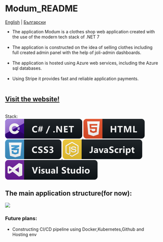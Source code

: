 # Modum_README
<a href="#" onclick="changeLanguage('english')">English</a> | <a href="#" onclick="changeLanguage('bulgarian')">Български</a>

<ul>
<li>The application Modum is a clothes shop web application created with the use of the modern tech stack of .NET 7</li><br>
<li>The application is constructed on the idea of selling clothes including full created admin panel with the help of joli-admin dashboards.</li><br>
<li>The application is hosted using Azure web services, including the Azure sql databases.</li><br>
<li>Using Stripe it provides fast and reliable application payments.</li><br>
</ul>

<h2><a href="https://modum.azurewebsites.net/" target="_blank">Visit the website!</a></h2>
<br>
Stack:
<div class="row"> <a href="#">
    <img src="https://github.com/MikeCodesDotNET/ColoredBadges/blob/master/svg/dev/languages/csharp_dotnet.svg" alt="example badge" style="vertical-align:top margin:6px 4px">
  </a> 
<a href="#">
    <img src="https://raw.githubusercontent.com/MikeCodesDotNET/ColoredBadges/master/svg/dev/languages/html.svg" style="vertical-align:top margin:6px 4px">
  </a>  
  <a href="#">
    <img src="https://github.com/MikeCodesDotNET/ColoredBadges/blob/master/svg/dev/languages/css3.svg" alt="example badge" style="vertical-align:top margin:6px 4px">
  </a>  
  <a href="#">
    <img src="https://github.com/MikeCodesDotNET/ColoredBadges/blob/master/svg/dev/languages/js.svg" alt="example badge" style="vertical-align:top margin:6px 4px">
  </a>  
    <a href="#">
    <img src="https://github.com/MikeCodesDotNET/ColoredBadges/blob/master/svg/dev/tools/visualstudio.svg" alt="example badge" style="vertical-align:top margin:6px 4px">
  </a> </div>

<h2>The main application structure(for now):</h2>
<img src="https://github.com/vasioo/ClothesShop_ReadMe/assets/78680789/ee49526d-f259-4fc9-a493-6431c780f395">

<h3>Future plans:</h3>
<ul>
  <li>Constructing CI/CD pipeline using Docker,Kubernetes,Github and Hosting env</li>
</ul>


<script>
function changeLanguage(language) {
    const content = document.getElementById('content');
    if (language === 'english') {
        content.innerHTML = `
            <ul>
            <li>The application Modum is a clothes shop web application created with the use of the modern tech stack of .NET 7</li><br>
            <li>The application is constructed on the idea of selling clothes including full created admin panel with the help of joli-admin dashboards.</li><br>
            <li>The application is hosted using Azure web services, including the Azure sql databases.</li><br>
            <li>Using Stripe it provides fast and reliable application payments.</li><br>
            </ul>
            
            <h2><a href="https://modum.azurewebsites.net/" target="_blank">Visit the website!</a></h2>
            <br>
            Stack:
            <div class="row"> <a href="#">
                <img src="https://github.com/MikeCodesDotNET/ColoredBadges/blob/master/svg/dev/languages/csharp_dotnet.svg" alt="example badge" style="vertical-align:top margin:6px 4px">
            </a> 
            <a href="#">
                <img src="https://raw.githubusercontent.com/MikeCodesDotNET/ColoredBadges/master/svg/dev/languages/html.svg" style="vertical-align:top margin:6px 4px">
            </a>  
            <a href="#">
                <img src="https://github.com/MikeCodesDotNET/ColoredBadges/blob/master/svg/dev/languages/css3.svg" alt="example badge" style="vertical-align:top margin:6px 4px">
            </a>  
            <a href="#">
                <img src="https://github.com/MikeCodesDotNET/ColoredBadges/blob/master/svg/dev/languages/js.svg" alt="example badge" style="vertical-align:top margin:6px 4px">
            </a>  
            <a href="#">
                <img src="https://github.com/MikeCodesDotNET/ColoredBadges/blob/master/svg/dev/tools/visualstudio.svg" alt="example badge" style="vertical-align:top margin:6px 4px">
            </a> </div>
            
            <h2>The main application structure(for now):</h2>
            <img src="https://github.com/vasioo/ClothesShop_ReadMe/assets/78680789/ee49526d-f259-4fc9-a493-6431c780f395">
            
            <h3>Future plans:</h3>
            <ul>
            <li>Constructing CI/CD pipeline using Docker,Kubernetes,Github and Hosting env</li>
            </ul>
        `;
    } else if (language === 'bulgarian') {
        content.innerHTML = `
            <ul>
            <li>Приложението Modum е уеб приложение за магазин за дрехи, създадено с използването на съвременния технологичен стек на .NET 7</li><br>
            <li>Приложението е построено върху идеята за продажба на дрехи, включително пълно създаден административен панел с помощта на таблоата за управление на joli-admin.</li><br>
            <li>Приложението е хостнато с използването на услугите за уеб услуги на Azure, включително базите данни sql на Azure.</li><br>
            <li>Използвайки Stripe, то осигурява бързи и надеждни плащания за приложения.</li><br>
            </ul>
            
            <h2><a href="https://modum.azurewebsites.net/" target="_blank">Посетете уебсайта!</a></h2>
            <br>
            Стек:
            <div class="row"> <a href="#">
                <img src="https://github.com/MikeCodesDotNET/ColoredBadges/blob/master/svg/dev/languages/csharp_dotnet.svg" alt="example badge" style="vertical-align:top margin:6px 4px">
            </a> 
            <a href="#">
                <img src="https://raw.githubusercontent.com/MikeCodesDotNET/ColoredBadges/master/svg/dev/languages/html.svg" style="vertical-align:top margin:6px 4px">
            </a>  
            <a href="#">
                <img src="https://github.com/MikeCodesDotNET/ColoredBadges/blob/master/svg/dev/languages/css3.svg" alt="example badge" style="vertical-align:top margin:6px 4px">
            </a>  
            <a href="#">
                <img src="https://github.com/MikeCodesDotNET/ColoredBadges/blob/master/svg/dev/languages/js.svg" alt="example badge" style="vertical-align:top margin:6px 4px">
            </a>  
            <a href="#">
                <img src="https://github.com/MikeCodesDotNET/ColoredBadges/blob/master/svg/dev/tools/visualstudio.svg" alt="example badge" style="vertical-align:top margin:6px 4px">
            </a> </div>
            
            <h2>Основната структура на приложението(за сега):</h2>
            <img src="https://github.com/vasioo/ClothesShop_ReadMe/assets/78680789/ee49526d-f259-4fc9-a493-6431c780f395">
            
            <h3>Бъдещи планове:</h3>
            <ul>
            <li>Изграждане на CI/CD конвейер с използване на Docker, Kubernetes, GitHub и хостинг среда</li>
            </ul>
        `;
    }
}
</script>
